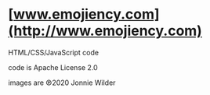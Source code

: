 [www.emojiency.com](http://www.emojiency.com)
===================

HTML/CSS/JavaScript code


code is Apache License 2.0

images are  &#8471;2020 Jonnie Wilder
